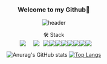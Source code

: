 
<div align="center">

### Welcome to my Github👋

<!--
**Hyongyi/Hyongyi** is a ✨ _special_ ✨ repository because its `README.md` (this file) appears on your GitHub profile.

Here are some ideas to get you started:

- 🔭 I’m currently working on ...
- 🌱 I’m currently learning ...
- 👯 I’m looking to collaborate on ...
- 🤔 I’m looking for help with ...
- 💬 Ask me about ...
- 📫 How to reach me: ...
- 😄 Pronouns: ...
- ⚡ Fun fact: ...
-->
![header](https://capsule-render.vercel.app/api?type=waving&color=auto&height=300&section=header&text=Newbie%20Developer&fontSize=70)


 <div margin="30px">
 <div>
🛠 Stack
</div>
  <img src="https://img.shields.io/badge/Spring Boot-색코드?style=flat&logo=Spring Boot&logoColor=white" style="height : auto; margin-left : 10px; margin-right : 10px;"/><img src="https://img.shields.io/badge/TypeScript-3178C6?style=flat&logo=TypeScript&logoColor=white" style="height : auto; margin-left : 10px; margin-right : 10px;"/><img src="https://img.shields.io/badge/JavaScript-F7DF1E?style=flat&logo=JavaScript&logoColor=white"/><img src="https://img.shields.io/badge/HTML5-E34F26?style=flat&logo=HTML5&logoColor=white"/><img src="https://img.shields.io/badge/CSS3-1572B6?style=flat&logo=CSS3&logoColor=white"/><img src="https://img.shields.io/badge/React-61DAFB?style=flat&logo=React&logoColor=white"/><img src="https://img.shields.io/badge/Vue.js-4FC08D?style=flat&logo=Vue.js&logoColor=white"/><img src="https://img.shields.io/badge/Java-1572B6?style=flat&logo=Java&logoColor=white"/><img src="https://img.shields.io/badge/MySQL-4479A1?style=flat&logo=MySQL&logoColor=white"/><img src="https://img.shields.io/badge/jQuery-0769AD?style=flat&logo=jQuery&logoColor=white"/>
   </div>
  
  <!--[![trophy](https://github-profile-trophy.vercel.app/?username=Hyongyi)](https://github.com/ryo-ma/github-profile-trophy)-->
  ![Anurag's GitHub stats](https://github-readme-stats.vercel.app/api?username=Hyongyi&show_icons=true&theme=dracula)
  [![Top Langs](https://github-readme-stats.vercel.app/api/top-langs/?username=Hyongyi&layout=compact)](https://github.com/Hyongyi/github-readme-stats)
  
   
</div>
